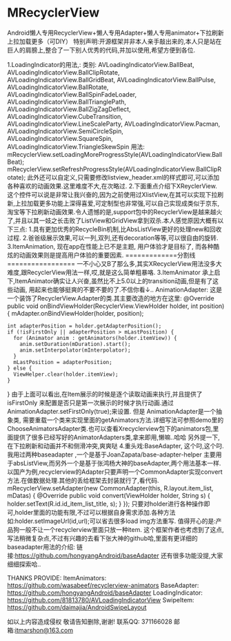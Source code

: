 ﻿# MRecyclerView
Android懒人专用RecyclerView+懒人专用Adapter+懒人专用animator+下拉刷新上拉加载更多（可DIY）
特别声明:开源框架并非本人亲手敲出来的,本人只是站在巨人的肩膀上,整合了一下别人优秀的代码,并加以使用,希望方便到各位.

1.LoadingIndicator的用法,: 
类别:
	AVLoadingIndicatorView.BallBeat,
        AVLoadingIndicatorView.BallClipRotate,
        AVLoadingIndicatorView.BallGridBeat,
        AVLoadingIndicatorView.BallPulse,
        AVLoadingIndicatorView.BallRotate,
        AVLoadingIndicatorView.BallSpinFadeLoader,
        AVLoadingIndicatorView.BallTrianglePath,
        AVLoadingIndicatorView.BallZigZagDeflect,
        AVLoadingIndicatorView.CubeTransition,
        AVLoadingIndicatorView.LineScaleParty,
        AVLoadingIndicatorView.Pacman,
        AVLoadingIndicatorView.SemiCircleSpin,
        AVLoadingIndicatorView.SquareSpin,
        AVLoadingIndicatorView.TriangleSkewSpin
用法:
	mRecyclerView.setLoadingMoreProgressStyle(AVLoadingIndicatorView.BallBeat);
        mRecyclerView.setRefreshProgressStyle(AVLoadingIndicatorView.BallClipRotate);
此外还可以自定义,只需要修改listview_header.xml的样式即可,可以添加各种喜欢的动画效果.这里难度不大,在次略过.
2.下面重点介绍下XReyclerView.
	这个控件可以说是非常让我兴奋的,因为之前使用过XlistView,在其可以实现下拉刷新,上拉加载更多功能上深得喜爱,可定制型也非常强,可以自己实现成类似于京东,淘宝等下拉刷新动画效果.令人遗憾的是,support包中的RecyclerView是越来越火了,并且以其一妓之长击败了ListView和GridView拿到双杀.本人感觉原因大概有以下三点:
1.具有更加优秀的RecycleBin机制,比AbsListView更好的处理new和回收过程.
2.爸爸级展示效果,可以一列,双列,还有decoration等等,可以很自由的旋转.
3.ItemAnimation, 现在app在性能上已不是主题, 用户体验才是目标了, 而各种酷炫的动画效果则是提高用户体验的重要因素.
=============分割线=================
一不小心又B了那么多,其实XRecyclerView用法没多大难度,跟RecyclerView用法一样,哎,就是这么简单粗暴咯.
3.ItemAnimator 
承上启下,ItemAnimator确实让人兴奋,虽然比不上5.0以上的transition动画,但是有了这些动画, 用起来也能够挺爽的不要不要的了.不信你看↓..
AnimationAdapter: 这是一个装饰了RecyclerView.Adapter的类.其主要改造的地方在这里:
  @Override public void onBindViewHolder(RecyclerView.ViewHolder holder, int position) {
    mAdapter.onBindViewHolder(holder, position);

    int adapterPosition = holder.getAdapterPosition();
    if (!isFirstOnly || adapterPosition > mLastPosition) {
      for (Animator anim : getAnimators(holder.itemView)) {
        anim.setDuration(mDuration).start();
        anim.setInterpolator(mInterpolator);
      }
      mLastPosition = adapterPosition;
    } else {
      ViewHelper.clear(holder.itemView);
    }
  }
由于上面可以看出,在Item展示的时候是逐个读取动画来执行,并且提供了isFirstOnly 来配置是否只是第一次展示的时候才执行动画.通过 AnimationAdapter.setFirstOnly(true);来设置.
但是 AnimationAdapter是一个抽象类, 需要重载一个类来实现里面的getAnimators方法.详细写法可参照demo里的ChooseAnimatorsAdapter类.也可以查看Xrecyclerview包下的animators包,里面提供了很多已经写好的AnimatorAdapters类,拿来即用,懒嘛..哈哈  另外提一下, 在下拉刷新和动画并不和侧滑冲突,爽爽哒
4.重头戏:BaseAdapter, 这个叼,这个叼. 
我用过两种baseadapter ,一个是基于JoanZapata/base-adapter-helper 主要用于absListView,而另外一个是基于张鸿杨大神的baseAdapter,两个用法基本一样.以国产为例,recyclerview的Adapter只要声明一个CommonAdapter实现convert方法.在做数据处理.其他的丢给框架去封装就行了,看代码.
	mRecyclerView.setAdapter(new CommonAdapter<String>(this, R.layout.item_list, mDatas)
	{
    		@Override
    		public void convert(ViewHolder holder, String s)
    		{
     	  	 holder.setText(R.id.id_item_list_title, s);
    		}
	});
只要对holder进行各种操作即可,holder里面的功能有限,不过可以根据自身需求添加.各种方法如:holder.setImageUrl(id,url);可以省去很多load img方法重写.
值得开心的是:产品狗一般不让一个recyclerview里面只放一种item. 这个框架作者也考虑到了这点, 写法稍微复杂点,不过有兴趣的去看下张大神的github哈,里面有更详细的baseadapter用法的介绍:
链接:https://github.com/hongyangAndroid/baseAdapter
还有很多功能没提,大家细细探索哈..

THANKS PROVIDE:
ItemAnimators: https://github.com/wasabeef/recyclerview-animators
BaseAdapter: https://github.com/hongyangAndroid/baseAdapter
LoadingIndicator: https://github.com/81813780/AVLoadingIndicatorView
SwipeItem: https://github.com/daimajia/AndroidSwipeLayout


如以上内容造成侵权 敬请告知删除,谢谢! 
联系QQ: 371166028 邮箱:itmarshon@163.com
